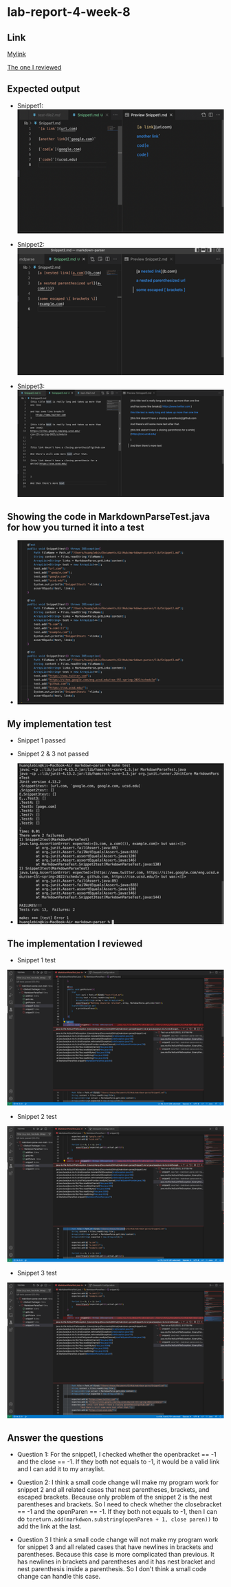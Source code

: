 # lab-report-4-week-8

## Link
[Mylink](https://github.com/LebinHuang/markdown-parser)

[The one I reviewed](https://github.com/FishInAZ/makrdown-parse.git)

## Expected output

* Snippet1:
![Image](lab7-picture1.png)

* Snippet2:
![Image](lab7-picture2.png)

* Snippet3:
![Image](lab7-picture3.png)


## Showing the code in MarkdownParseTest.java for how you turned it into a test

* ![Iamge](lab7-picture5.png)

## My implementation test

* Snippet 1 passed
* Snippet 2 & 3 not passed

* ![Image](lab7-picture4.png)

## The implementation I reviewed 

* Snippet 1 test

![Image](lab7-picture6.png)

* Snippet 2 test

![Image](lab7-picture7.png)

* Snippet 3 test 

![Image](lab8-picture8.png)

## Answer the questions

* Question 1:
For the snippet1, I checked whether the openbracket == -1 and the close == -1. If they both not equals to -1, it would be a valid link and I can add it to my arraylist.

* Question 2:
I think a small code change will make my program work for snippet 2 and all related cases that nest parentheses, brackets, and escaped brackets. Because only problem of the snippet 2 is the nest parentheses and brackets. So I need to check whether the closebracket == -1 and the openParen == -1. If they both not equals to -1, then I can do ```toreturn.add(markdwon.substring(openParen + 1, close paren))``` to add the link at the last.

* Question 3
I think a small code change will not make my program work for snippet 3 and all related cases that have newlines in brackets and parentheses. Because this case is more complicated than previous. It has newlines in brackets and parentheses and it has nest bracket and nest parenthesis inside a parenthesis. So I don't think a small code change can handle this case.